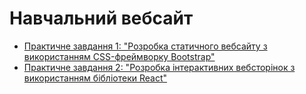 # Навчальний вебсайт

- [Практичне завдання 1: "Розробка статичного вебсайту з використанням CSS-фреймворку Bootstrap"](../../tree/lesson-1)
- [Практичне завдання 2: "Розробка інтерактивних вебсторінок з використанням бібліотеки React"](../../tree/lesson-2)
